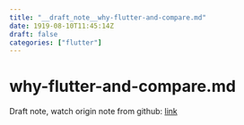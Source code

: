 ```yaml
---
title: "__draft_note__why-flutter-and-compare.md"
date: 1919-08-10T11:45:14Z
draft: false
categories: ["flutter"]
---
```


# why-flutter-and-compare.md

Draft note, watch origin note from github: [link](https://github.com/tinghaolai/just-random-note/blob/master/flutter/why-flutter-and-compare.md)